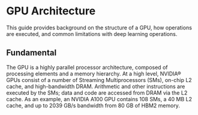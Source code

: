 # GPU Architecture

This guide provides background on the structure of a GPU, how operations are executed, and common limitations with deep learning operations.

## Fundamental

The GPU is a highly parallel processor architecture, composed of processing elements and a memory hierarchy. At a high level, NVIDIA® GPUs consist of a number of Streaming Multiprocessors (SMs), on-chip L2 cache, and high-bandwidth DRAM.
Arithmetic and other instructions are executed by the SMs; data and code are accessed from DRAM via the L2 cache. As an example, an NVIDIA A100 GPU contains 108 SMs, a 40 MB L2 cache, and up to 2039 GB/s bandwidth from 80 GB of HBM2 memory.
